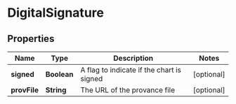 
# DigitalSignature

## Properties
Name | Type | Description | Notes
------------ | ------------- | ------------- | -------------
**signed** | **Boolean** | A flag to indicate if the chart is signed |  [optional]
**provFile** | **String** | The URL of the provance file |  [optional]



